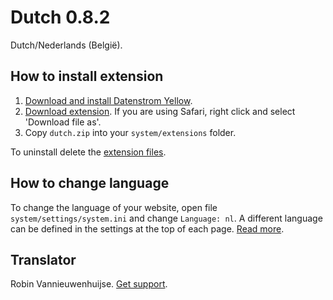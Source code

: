 Dutch 0.8.2
===========
Dutch/Nederlands (België).

## How to install extension

1. [Download and install Datenstrom Yellow](https://github.com/datenstrom/yellow/).
2. [Download extension](https://github.com/datenstrom/yellow-extensions/raw/master/zip/dutch.zip). If you are using Safari, right click and select 'Download file as'.
3. Copy `dutch.zip` into your `system/extensions` folder.

To uninstall delete the [extension files](extension.ini).

## How to change language

To change the language of your website, open file `system/settings/system.ini` and change `Language: nl`. A different language can be defined in the settings at the top of each page. [Read more](https://developers.datenstrom.se/help/adjusting-system#system-settings).

## Translator

Robin Vannieuwenhuijse. [Get support](https://developers.datenstrom.se/help/support).
